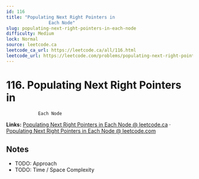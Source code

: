 ```yaml
--- 
id: 116
title: "Populating Next Right Pointers in
                Each Node"
slug: populating-next-right-pointers-in-each-node
difficulty: Medium
lock: Normal
source: leetcode.ca
leetcode_ca_url: https://leetcode.ca/all/116.html
leetcode_url: https://leetcode.com/problems/populating-next-right-pointers-in-each-node/
---
```


# 116. Populating Next Right Pointers in
                Each Node

**Links:** [Populating Next Right Pointers in
                Each Node @ leetcode.ca](https://leetcode.ca/all/116.html) · [Populating Next Right Pointers in
                Each Node @ leetcode.com](https://leetcode.com/problems/populating-next-right-pointers-in-each-node/)

## Notes
- TODO: Approach
- TODO: Time / Space Complexity
